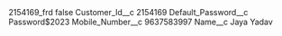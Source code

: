 <?xml version="1.0" encoding="UTF-8"?>
<CustomMetadata xmlns="http://soap.sforce.com/2006/04/metadata" xmlns:xsi="http://www.w3.org/2001/XMLSchema-instance" xmlns:xsd="http://www.w3.org/2001/XMLSchema">
    <label>2154169_frd</label>
    <protected>false</protected>
    <values>
        <field>Customer_Id__c</field>
        <value xsi:type="xsd:string">2154169</value>
    </values>
    <values>
        <field>Default_Password__c</field>
        <value xsi:type="xsd:string">Password$2023</value>
    </values>
    <values>
        <field>Mobile_Number__c</field>
        <value xsi:type="xsd:string">9637583997</value>
    </values>
    <values>
        <field>Name__c</field>
        <value xsi:type="xsd:string">Jaya Yadav</value>
    </values>
</CustomMetadata>
